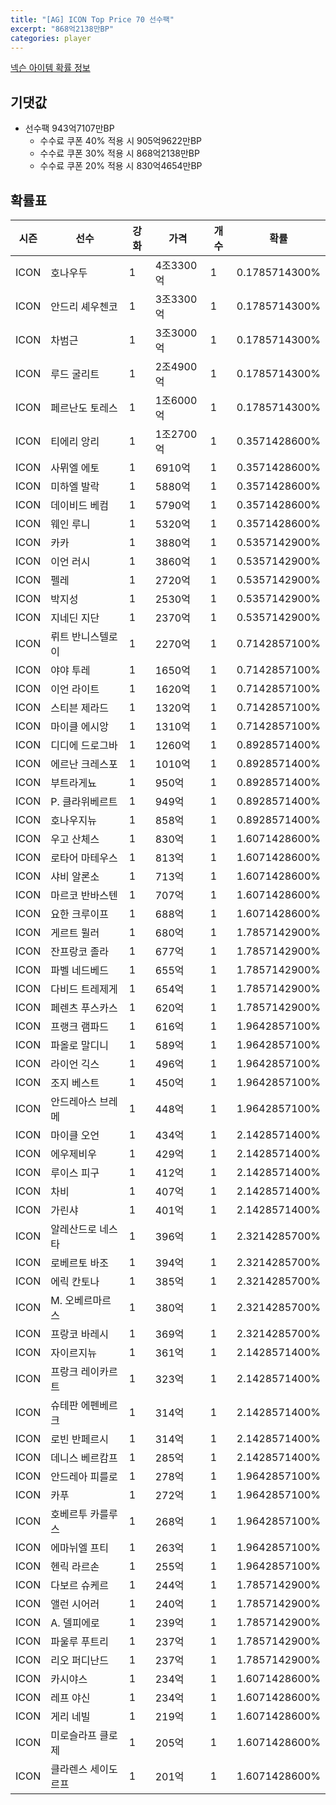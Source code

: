 ```yaml
---
title: "[AG] ICON Top Price 70 선수팩"
excerpt: "868억2138만BP"
categories: player
---
```

[넥슨 아이템 확률 정보](http://iteminfo.nexon.com/probability/fo4?sn=5726)

## 기댓값
  - 선수팩 943억7107만BP
    - 수수료 쿠폰 40% 적용 시 905억9622만BP
    - 수수료 쿠폰 30% 적용 시 868억2138만BP
    - 수수료 쿠폰 20% 적용 시 830억4654만BP


## 확률표

|시즌|선수|강화|가격|개수|확률|
|---|---|---|---|---|---|
|ICON|호나우두|1|4조3300억|1|0.1785714300%|
|ICON|안드리 셰우첸코|1|3조3300억|1|0.1785714300%|
|ICON|차범근|1|3조3000억|1|0.1785714300%|
|ICON|루드 굴리트|1|2조4900억|1|0.1785714300%|
|ICON|페르난도 토레스|1|1조6000억|1|0.1785714300%|
|ICON|티에리 앙리|1|1조2700억|1|0.3571428600%|
|ICON|사뮈엘 에토|1|6910억|1|0.3571428600%|
|ICON|미하엘 발락|1|5880억|1|0.3571428600%|
|ICON|데이비드 베컴|1|5790억|1|0.3571428600%|
|ICON|웨인 루니|1|5320억|1|0.3571428600%|
|ICON|카카|1|3880억|1|0.5357142900%|
|ICON|이언 러시|1|3860억|1|0.5357142900%|
|ICON|펠레|1|2720억|1|0.5357142900%|
|ICON|박지성|1|2530억|1|0.5357142900%|
|ICON|지네딘 지단|1|2370억|1|0.5357142900%|
|ICON|뤼트 반니스텔로이|1|2270억|1|0.7142857100%|
|ICON|야야 투레|1|1650억|1|0.7142857100%|
|ICON|이언 라이트|1|1620억|1|0.7142857100%|
|ICON|스티븐 제라드|1|1320억|1|0.7142857100%|
|ICON|마이클 에시앙|1|1310억|1|0.7142857100%|
|ICON|디디에 드로그바|1|1260억|1|0.8928571400%|
|ICON|에르난 크레스포|1|1010억|1|0.8928571400%|
|ICON|부트라게뇨|1|950억|1|0.8928571400%|
|ICON|P. 클라위베르트|1|949억|1|0.8928571400%|
|ICON|호나우지뉴|1|858억|1|0.8928571400%|
|ICON|우고 산체스|1|830억|1|1.6071428600%|
|ICON|로타어 마테우스|1|813억|1|1.6071428600%|
|ICON|샤비 알론소|1|713억|1|1.6071428600%|
|ICON|마르코 반바스텐|1|707억|1|1.6071428600%|
|ICON|요한 크루이프|1|688억|1|1.6071428600%|
|ICON|게르트 뮐러|1|680억|1|1.7857142900%|
|ICON|잔프랑코 졸라|1|677억|1|1.7857142900%|
|ICON|파벨 네드베드|1|655억|1|1.7857142900%|
|ICON|다비드 트레제게|1|654억|1|1.7857142900%|
|ICON|페렌츠 푸스카스|1|620억|1|1.7857142900%|
|ICON|프랭크 램파드|1|616억|1|1.9642857100%|
|ICON|파올로 말디니|1|589억|1|1.9642857100%|
|ICON|라이언 긱스|1|496억|1|1.9642857100%|
|ICON|조지 베스트|1|450억|1|1.9642857100%|
|ICON|안드레아스 브레메|1|448억|1|1.9642857100%|
|ICON|마이클 오언|1|434억|1|2.1428571400%|
|ICON|에우제비우|1|429억|1|2.1428571400%|
|ICON|루이스 피구|1|412억|1|2.1428571400%|
|ICON|차비|1|407억|1|2.1428571400%|
|ICON|가린샤|1|401억|1|2.1428571400%|
|ICON|알레산드로 네스타|1|396억|1|2.3214285700%|
|ICON|로베르토 바조|1|394억|1|2.3214285700%|
|ICON|에릭 칸토나|1|385억|1|2.3214285700%|
|ICON|M. 오베르마르스|1|380억|1|2.3214285700%|
|ICON|프랑코 바레시|1|369억|1|2.3214285700%|
|ICON|자이르지뉴|1|361억|1|2.1428571400%|
|ICON|프랑크 레이카르트|1|323억|1|2.1428571400%|
|ICON|슈테판 에펜베르크|1|314억|1|2.1428571400%|
|ICON|로빈 반페르시|1|314억|1|2.1428571400%|
|ICON|데니스 베르캄프|1|285억|1|2.1428571400%|
|ICON|안드레아 피를로|1|278억|1|1.9642857100%|
|ICON|카푸|1|272억|1|1.9642857100%|
|ICON|호베르투 카를루스|1|268억|1|1.9642857100%|
|ICON|에마뉘엘 프티|1|263억|1|1.9642857100%|
|ICON|헨릭 라르손|1|255억|1|1.9642857100%|
|ICON|다보르 슈케르|1|244억|1|1.7857142900%|
|ICON|앨런 시어러|1|240억|1|1.7857142900%|
|ICON|A. 델피에로|1|239억|1|1.7857142900%|
|ICON|파울루 푸트리|1|237억|1|1.7857142900%|
|ICON|리오 퍼디난드|1|237억|1|1.7857142900%|
|ICON|카시야스|1|234억|1|1.6071428600%|
|ICON|레프 야신|1|234억|1|1.6071428600%|
|ICON|게리 네빌|1|219억|1|1.6071428600%|
|ICON|미로슬라프 클로제|1|205억|1|1.6071428600%|
|ICON|클라렌스 세이도르프|1|201억|1|1.6071428600%|
